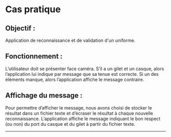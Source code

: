 # Cas pratique

## Objectif :

Application de reconnaissance et de validation d'un uniforme.


## Fonctionnement :
L’utilisateur doit se présenter face caméra. S’il a un gilet et un casque, alors l’application lui indique par message que sa tenue est correcte. Si un des éléments manque, alors l’application affiche le message contraire. 

## Affichage du message : 
Pour permettre d’afficher le message, nous avons choisi de stocker le résultat dans un fichier texte et d’écraser le résultat à chaque nouvelle reconnaissance.
L’application affiche le message indiquant le bon respect (ou non) du port du casque et du gilet à partir du fichier texte. 

---
